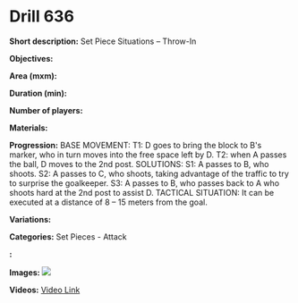 # Drill 636

**Short description:**
Set Piece Situations – Throw-In

**Objectives:**


**Area (mxm):**


**Duration (min):**


**Number of players:**


**Materials:**


**Progression:**
BASE MOVEMENT: T1: D goes to bring the block to B's marker, who in turn moves into the free space left by D. T2: when A passes the ball, D moves to the 2nd post. SOLUTIONS: S1: A passes to B, who shoots. S2: A passes to C, who shoots, taking advantage of the traffic to try to surprise the goalkeeper. S3: A passes to B, who passes back to A who shoots hard at the 2nd post to assist D. TACTICAL SITUATION: It can be executed at a distance of 8 – 15 meters from the goal.

**Variations:**


**Categories:**
Set Pieces - Attack

**:**


**Images:**
![](https://www.coachingfutsal.com/\images\59ab9afcd4147b191cce5dfdf3ac8c9750f92bea25f37fc346a078fcfb85917cd8800e98103bdda3da2f5ac2639ec4d34097171a1584ab31244e96a258d26e8b4ec101025d083.jpg)

**Videos:**
[Video Link](https://www.youtube.com/embed/DylcmLoFCLM)

